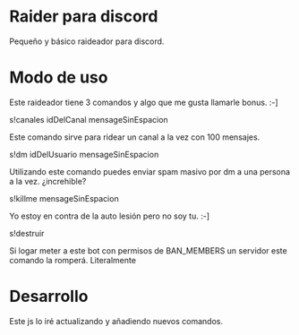 # Raider para discord
Pequeño y básico raideador para discord.
# Modo de uso
Este raideador tiene 3 comandos y algo que me gusta llamarle bonus. :-]

s!canales idDelCanal mensageSinEspacion

Este comando sirve para ridear un canal a la vez con 100 mensajes.


s!dm idDelUsuario mensageSinEspacion

Utilizando este comando puedes enviar spam masivo por dm a una persona a la vez. ¿increhible?


s!killme mensageSinEspacion

Yo estoy en contra de la auto lesión pero no soy tu. :-]


s!destruir

Si logar meter a este bot con permisos de BAN_MEMBERS un servidor este comando la romperá. Literalmente
# Desarrollo
Este js lo iré actualizando y añadiendo nuevos comandos. 
